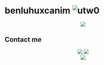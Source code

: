 # benluhuxcanim <img src="https://komarev.com/ghpvc/?username=utw0&label=Ziyaretçi%20Sayısı&color=552b75" alt="utw0" />



<div align="center">
   <a href="https://discord.com/users/341592492224806914" target="_blank">
      <img src="https://lanyard-profile-readme.vercel.app/api/341592492224806914?bg=111111">
   </a>
</div>




## Contact me  
<div align="center">
<a href="https://www.instagram.com/utkukosemm/?hl=tr" target"blank_"> <!--Sol tarafa bak abi orada kendi github linkini koy-->
<img src="https://img.shields.io/badge/INSTAGRAM%20-DC3175.svg?&style=for-the-badge&logo=instagram&logoColor=white"></a>
 <a href="https://open.spotify.com/user/aoj0e0b3twag42g0h8nxqm4ms" target"blank_">
<img src="https://img.shields.io/badge/Spotify%20-1ed760.svg?&style=for-the-badge&logo=spotify&logoColor=white"></a>
 
</div>



<div align="center">
    <img src="https://cdn.discordapp.com/attachments/608711485849337856/902273511698079844/418870ce04e8d596d6af6558818e5519.gif">
</div>
